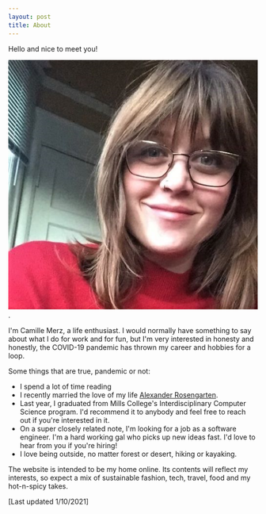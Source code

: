 ```yaml
---
layout: post
title: About
---
```


Hello and nice to meet you!

![Profile Photo](/assets/icon-512.png).

I'm Camille Merz, a life enthusiast. I would normally have something to say about what I do for work and for fun, but I'm very interested in honesty and honestly, the COVID-19 pandemic has thrown my career and hobbies for a loop.

Some things that are true, pandemic or not:
- I spend a lot of time reading
- I recently married the love of my life <a href="https://alexrosengarten.com/">Alexander Rosengarten</a>.
- Last year, I graduated from Mills College's Interdisciplinary Computer Science program. I'd recommend it to anybody and feel free to reach out if you're interested in it.
- On a super closely related note, I'm looking for a job as a software engineer. I'm a hard working gal who picks up new ideas fast. I'd love to hear from you if you're hiring!
- I love being outside, no matter forest or desert, hiking or kayaking.

The website is intended to be my home online. Its contents will reflect my interests, so expect a mix of sustainable fashion, tech, travel, food and my hot-n-spicy takes.

[Last updated 1/10/2021]